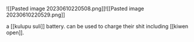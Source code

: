 ![[Pasted image 20230610220508.png]]![[Pasted image 20230610220529.png]]

a [[kulupu suli]] battery. can be used to charge their shit including [[kiwen open]].